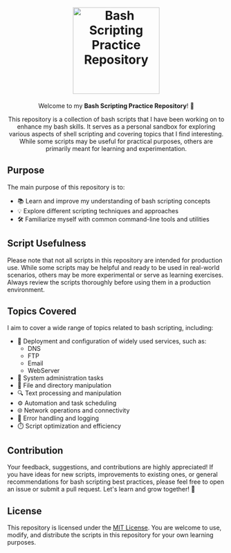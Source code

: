 <h1 align="center">
  <img src="https://bashlogo.com/img/symbol/png/monochrome_light.png" alt="Bash Scripting Practice Repository" width="200" height "90">
</h1>

<p align="center">
  Welcome to my <strong>Bash Scripting Practice Repository</strong>! 🚀
</p>

<p align="center">
  This repository is a collection of bash scripts that I have been working on to enhance my bash skills. It serves as a personal sandbox for exploring various aspects of shell scripting and covering topics that I find interesting. While some scripts may be useful for practical purposes, others are primarily meant for learning and experimentation.
</p>

## Purpose

The main purpose of this repository is to:

- 📚 Learn and improve my understanding of bash scripting concepts
- 💡 Explore different scripting techniques and approaches
- 🛠️ Familiarize myself with common command-line tools and utilities

## Script Usefulness

Please note that not all scripts in this repository are intended for production use. While some scripts may be helpful and ready to be used in real-world scenarios, others may be more experimental or serve as learning exercises. Always review the scripts thoroughly before using them in a production environment.

## Topics Covered

I aim to cover a wide range of topics related to bash scripting, including:

- 🚀 Deployment and configuration of widely used services, such as:
  - DNS
  - FTP
  - Email
  - WebServer
- 🔧 System administration tasks
- 📂 File and directory manipulation
- 🔍 Text processing and manipulation
- ⚙️ Automation and task scheduling
- 🌐 Network operations and connectivity
- 📝 Error handling and logging
- ⏱️ Script optimization and efficiency

## Contribution

Your feedback, suggestions, and contributions are highly appreciated! If you have ideas for new scripts, improvements to existing ones, or general recommendations for bash scripting best practices, please feel free to open an issue or submit a pull request. Let's learn and grow together! 🌱

## License

This repository is licensed under the [MIT License](LICENSE). You are welcome to use, modify, and distribute the scripts in this repository for your own learning purposes.




